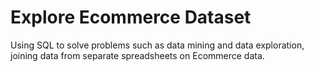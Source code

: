 # Explore Ecommerce Dataset
Using SQL to solve problems such as data mining and data exploration, joining data from separate spreadsheets on Ecommerce data.
